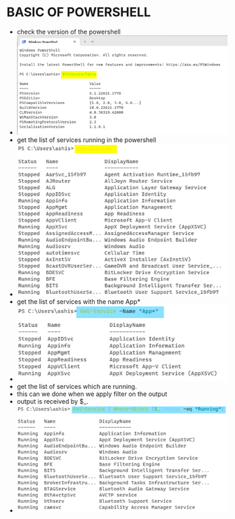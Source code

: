 # BASIC OF POWERSHELL
* check the version  of the powershell
* ![image_1](images/1_powershell_basic/1.png)
* get the list of services running in the powershell
* ![image_1](images/1_powershell_basic/2.png)
* get the list of services with the name App*
* ![image_1](images/1_powershell_basic/3.png)
* get the list of services which are running.
* this can we done when we apply filter on the output
* output is received by $_.
* ![image_1](images/1_powershell_basic/4.png)


